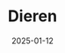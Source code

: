 ---
date: 2025-01-12
title: Dieren
categories: ["Dieren"]
resources:
  - src: khardur_photograph_of_architecture_in_the_netherlands_rotterdam_986c1307-141d-42b9-8a8b-64f2896a1d8e.png
    params:
      cover: true
---